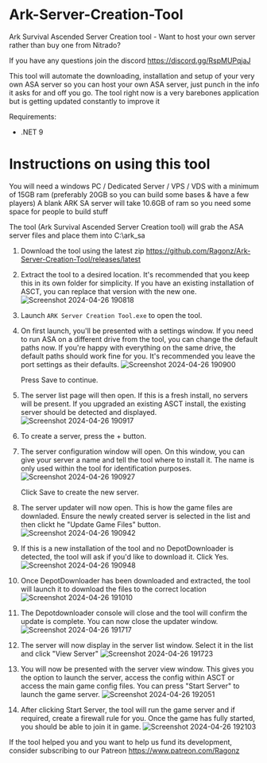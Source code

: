 # Ark-Server-Creation-Tool

Ark Survival Ascended Server Creation tool - Want to host your own server rather than buy one from Nitrado?

If you have any questions join the discord https://discord.gg/RspMUPqjaJ 

This tool will automate the downloading, installation and setup of your very own ASA server so you can host your own ASA server, just punch in the info it asks for and off you go.
The tool right now is a very barebones application but is getting updated constantly to improve it

Requirements:
 - .NET 9

# Instructions on using this tool

You will need a windows PC / Dedicated Server / VPS / VDS with a minimum of 15GB ram (preferably 20GB so you can build some bases & have a few players)
A blank ARK SA server will take 10.6GB of ram so you need some space for people to build stuff

The tool (Ark Survival Ascended Server Creation tool) will grab the ASA server files and place them into C:\ark_sa

1. Download the tool using the latest zip https://github.com/Ragonz/Ark-Server-Creation-Tool/releases/latest
2. Extract the tool to a desired location. It's recommended that you keep this in its own folder for simplicity. If you have an existing installation of ASCT, you can replace that version with the new one.
   ![Screenshot 2024-04-26 190818](https://github.com/Ragonz/Ark-Server-Creation-Tool/assets/12957193/f38390b8-1051-4c26-946f-65dea0431d85)
3. Launch `ARK Server Creation Tool.exe` to open the tool.
4. On first launch, you'll be presented with a settings window. If you need to run ASA on a different drive from the tool, you can change the default paths now. If you're happy with everything on the same drive, the default paths should work fine for you. It's recommended you leave the port settings as their defaults.
   ![Screenshot 2024-04-26 190900](https://github.com/Ragonz/Ark-Server-Creation-Tool/assets/12957193/2382cda6-68d7-411a-aaff-cc5769036eb5)

   Press Save to continue.
5. The server list page will then open. If this is a fresh install, no servers will be present. If you upgraded an existing ASCT install, the existing server should be detected and displayed.
   ![Screenshot 2024-04-26 190917](https://github.com/Ragonz/Ark-Server-Creation-Tool/assets/12957193/0dfb2d6b-8653-40f2-8e96-c88f38de1f0b)

6. To create a server, press the + button.
7. The server configuration window will open. On this window, you can give your server a name and tell the tool where to install it. The name is only used within the tool for identification purposes.
   ![Screenshot 2024-04-26 190927](https://github.com/Ragonz/Ark-Server-Creation-Tool/assets/12957193/6ed24fc2-64ad-4953-af48-d4fe7242a153)
   
   Click Save to create the new server.
8. The server updater will now open. This is how the game files are downladed. Ensure the newly created server is selected in the list and then clickt he "Update Game Files" button.
    ![Screenshot 2024-04-26 190942](https://github.com/Ragonz/Ark-Server-Creation-Tool/assets/12957193/75ee4c1c-efe9-4259-9ba3-7366ba9cdc2b)
9. If this is a new installation of the tool and no DepotDownloader is detected, the tool will ask if you'd like to download it. Click Yes.
    ![Screenshot 2024-04-26 190948](https://github.com/Ragonz/Ark-Server-Creation-Tool/assets/12957193/cb28f042-fd90-4848-ae7a-c91d2d99797f)
10. Once DepotDownloader has been downloaded and extracted, the tool will launch it to download the files to the correct location
    ![Screenshot 2024-04-26 191010](https://github.com/Ragonz/Ark-Server-Creation-Tool/assets/12957193/6f7891ad-9d8b-4cd3-b432-cdfb5711c4cc)
11. The Depotdownloader console will close and the tool will confirm the update is complete. You can now close the updater window.
    ![Screenshot 2024-04-26 191717](https://github.com/Ragonz/Ark-Server-Creation-Tool/assets/12957193/f6105e27-d40d-4833-b3e9-166737209ada)
12. The server will now display in the server list window. Select it in the list and click "View Server"
    ![Screenshot 2024-04-26 191723](https://github.com/Ragonz/Ark-Server-Creation-Tool/assets/12957193/30ebd363-f5ac-4274-bf55-51e8dea4dff3)
13. You will now be presented with the server view window. This gives you the option to launch the server, access the config within ASCT or access the main game config files. You can press "Start Server" to launch the game server.
    ![Screenshot 2024-04-26 192051](https://github.com/Ragonz/Ark-Server-Creation-Tool/assets/12957193/4c62cd1d-a3b7-40ac-a21b-ecbcd0c41e9d)
14. After clicking Start Server, the tool will run the game server and if required, create a firewall rule for you. Once the game has fully started, you should be able to join it in game.
    ![Screenshot 2024-04-26 192103](https://github.com/Ragonz/Ark-Server-Creation-Tool/assets/12957193/191f77e9-786d-41b0-ac7d-8edc64caae14)

If the tool helped you and you want to help us fund its development, consider subscribing to our Patreon
https://www.patreon.com/Ragonz
